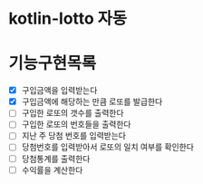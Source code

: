 # kotlin-lotto 자동

# 기능구현목록
- [X] 구입금액을 입력받는다
- [X] 구입금액에 해당하는 만큼 로또를 발급한다
- [ ] 구입한 로또의 갯수를 출력한다
- [ ] 구입한 로또의 번호들을 출력한다
- [ ] 지난 주 당첨 번호를 입력받는다
- [ ] 당첨번호를 입력받아서 로또의 일치 여부를 확인한다
- [ ] 당첨통계를 출력한다
- [ ] 수익률을 계산한다